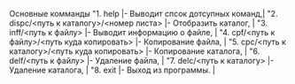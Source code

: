 Основные комманды
"1. help                                            |- Выводит спсок дотсупных команд,|
"2. dispc/<путь к каталогу>/<номер листа>           |- Отобразить каталог,            |
"3. inff/<путь к файлу>                             |- Выводит информацию о файле,    |
"4. cpf/<путь к файлу>/<путь куда копировать>       |- Копирование файла,             |
"5. cpc/<путь к каталогу>/<путь куда копировать>    |- Копирование каталога,          |
"6. delf/<путь к файлу>                             |- Удаление файла,                |
"7. delc/<путь к каталогу>                          |- Удаление каталога,             |
"8. exit                                            |- Выход из программы.            |
